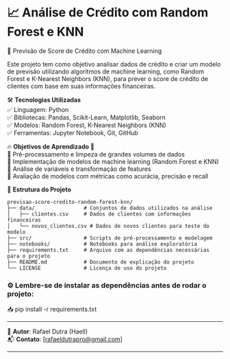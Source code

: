 # 📈 Análise de Crédito com Random Forest e KNN  
📌 Previsão de Score de Crédito com Machine Learning

Este projeto tem como objetivo analisar dados de crédito e criar um modelo de previsão utilizando algoritmos de machine learning, como Random Forest e K-Nearest Neighbors (KNN), para prever o score de crédito de clientes com base em suas informações financeiras.

🛠️ **Tecnologias Utilizadas**  
✅ Linguagem: Python  
✅ Bibliotecas: Pandas, Scikit-Learn, Matplotlib, Seaborn  
✅ Modelos: Random Forest, K-Nearest Neighbors (KNN)  
✅ Ferramentas: Jupyter Notebook, Git, GitHub  

🔥 **Objetivos de Aprendizado 🎯**  
🔹 Pré-processamento e limpeza de grandes volumes de dados  
🔹 Implementação de modelos de machine learning (Random Forest e KNN)  
🔹 Análise de variáveis e transformação de features  
🔹 Avaliação de modelos com métricas como acurácia, precisão e recall  

📌 **Estrutura do Projeto**  

```plaintext
previsao-score-credito-random-forest-knn/
├── data/                # Conjuntos de dados utilizados na análise  
│   ├── clientes.csv     # Dados de clientes com informações financeiras  
│   └── novos_clientes.csv # Dados de novos clientes para teste do modelo  
├── src/                 # Scripts de pré-processamento e modelagem  
├── notebooks/           # Notebooks para análise exploratória  
├── requirements.txt     # Arquivo com as dependências necessárias para o projeto  
├── README.md            # Documento de explicação do projeto  
└── LICENSE              # Licença de uso do projeto
```

### ⚙️ Lembre-se de instalar as dependências antes de rodar o projeto:
📥 pip install -r requirements.txt

---
📌 **Autor**: Rafael Dutra (Haell)  
📬 **Contato**: [rafaeldutrapro@gmail.com]

---



